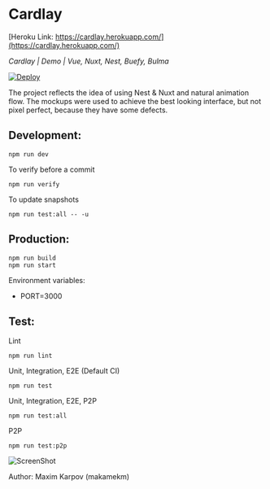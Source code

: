 # Cardlay

[Heroku Link: https://cardlay.herokuapp.com/](https://cardlay.herokuapp.com/)

_Cardlay | Demo | Vue, Nuxt, Nest, Buefy, Bulma_

[![Deploy](https://www.herokucdn.com/deploy/button.png)](https://heroku.com/deploy)

The project reflects the idea of using Nest & Nuxt and natural animation flow. The mockups were used to achieve the best looking interface, but not pixel perfect, because they have some defects.

## Development:

```console
npm run dev
```

To verify before a commit
```console
npm run verify
```

To update snapshots
```console
npm run test:all -- -u
```

## Production:

```console
npm run build
npm run start
```

Environment variables:
- PORT=3000

## Test:

Lint
```console
npm run lint
```

Unit, Integration, E2E (Default CI)
```console
npm run test
```

Unit, Integration, E2E, P2P
```console
npm run test:all
```

P2P
```console
npm run test:p2p
```

![ScreenShot](https://raw.github.com/makamekm/cardlay/master/pages/__image_snapshots__/index-p-2-p-spec-ts-homepage-it-should-match-screenshot-1-snap.png)

Author: Maxim Karpov (makamekm)
